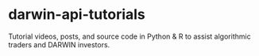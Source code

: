 # darwin-api-tutorials
Tutorial videos, posts, and source code in Python &amp; R to assist algorithmic traders and DARWIN investors.
